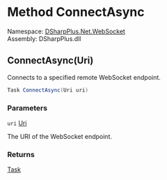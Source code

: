 # Method ConnectAsync

Namespace: [DSharpPlus.Net.WebSocket](DSharpPlus.Net.WebSocket.md)  
Assembly: DSharpPlus.dll

## <a id="DSharpPlus_Net_WebSocket_IWebSocketClient_ConnectAsync_System_Uri_"></a>ConnectAsync\(Uri\)

Connects to a specified remote WebSocket endpoint.

```csharp
Task ConnectAsync(Uri uri)
```

### Parameters

`uri` [Uri](https://learn.microsoft.com/dotnet/api/system.uri)

The URI of the WebSocket endpoint.

### Returns

[Task](https://learn.microsoft.com/dotnet/api/system.threading.tasks.task)

